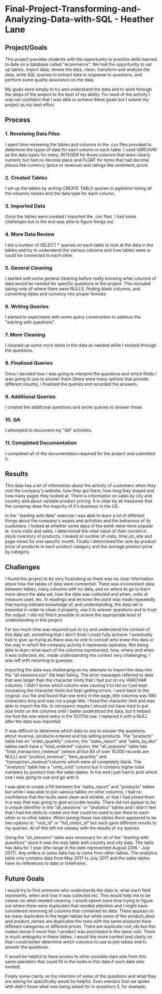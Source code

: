 # Final-Project-Transforming-and-Analyzing-Data-with-SQL - Heather Lane

## Project/Goals
This project provides students with the opportunity to practice skills learned to date on a database called "ecommerce". We had the opportunity to set up tables, import data, review the data, clean, transform and analyze the data, write SQL queries to extract data in response to questions, and perform some quality assurance on the data.

My goals were simply to try and understand the data and to work through the steps of the project to the best of my ability. For most of the activity I was not confident that I was able to achieve these goals but I submit my project as my best effort.

## Process
### 1. Reveiwing Data Files

I spent time reviewing the tables and columns in the .csv files provided to determine the types of data for each column in each table. I used VARCHAR as the data types for many, INTEGER for those columns that were clearly numeric but had no decimal place and FLOAT for items that had decimal places like currency (price or revenue) and ratings like sentiment_score.

### 2. Created Tables

I set up the tables by writing CREATE TABLE queries in pgAdmin listing all the columns names and the data type for each column.

### 3. Imported Data

Once the tables were created I imported the .csv files. I had some challenges but in the end was able to figure things out.

### 4. More Data Review

I did a number of SELECT * queries on each table to look at the data in the tables and try to understand the various columns and how tables were or could be connected to each other.

### 5. General Cleaning

I started with some general cleaning before really knowing what columns of data would be needed for specific questions in the project. This included taking note of where there were NULLS, finding blank columns, and converting dates and currency into proper formats.

### 6. Writing Queries

I started to experiment with some query construction to address the "starting with questions".

### 7. More Cleaning

I cleaned up some more items in the data as needed while I worked through the questions.

### 8. Finalized Queries

Once I decided how I was going to interpret the questions and which fields I was going to use to answer them (there were many options that provide different results), I finalized the queries and recorded the answers.

### 9. Additional Queries

I created the additional questions and wrote queries to answer these.

### 10. QA

I attempted to document my "QA" activities.

### 11. Completed Documentation

I completed all of the documentation required for the project and submitted it.

## Results
This data has a lot of information about the activity of customers when they visit the company's website, how they got there, how long they stayed and how many pages they looked at. There is information on sales by city and country and about variable product pricing. It is clear by all measures that the compnay does the majority of it's business in the US.

In the "starting with data" exercise I was able to learn a lot of different things about the company's assets and activities and the behaviour of its customers. I looked at whether some days of the week were more popular ie. more visits and sales. I determined the retail value of their current in stock inventory of products. I looked at number of visits, time_on_site and page views for one specific month. Finally I determined the rank by product price of products in each product category and the average product price by category.


## Challenges 
I found this project to be very frustrating as there was no clear information about how the tables of data were connected. There was inconsistant data between tables, many columns with no data, and no where to go to learn more about the data set, how the data was collected and when, units of measure used, etc. In readings and lectures the point was made repeatedly that having intimate knowledge of, and understanding, the data set is essential in order to clean it properly, use it to answer questions and to trust the output. I did not find it possible to acieve the appropriate level of understanding in this project. 

Far too much time was required just to try and understand the context of this data set, something that I don't think I could fully achieve. I eventually had to give up trying as there was no one to consult who knew this data or the way in which the company activity it represents operates. Not being able to learn what each of the columns represented, how, where and when it was collected, etc. made understanding the context very challenging. I was left with resorting to guesses.

Importing the data was challenging as my attempts to import the data into the "all sessions.csv" file kept failing. The error messages referred to data that was larger than the character limits that I had put on my VARCHAR columns. I didn't know which column was causing it to fail so I just kept increasing the character limits but kept getting errors. I went back to the original .csv file and found that one entry in the page_title columns was 580 characters long and was not a page title. I fixed the character limit and was able to import the file. In retrospect maybe I should not have tried to put size limits on the columns until I better understood the data, but it helped me find the one weird entry in the 10,171st row. I replaced it with a NULL after the data was imported.

It was difficult to determine which data to use to answer the questions about revenue, products ordered and top selling products. The "products" table has an "order_quantity" column, the "sales_report" and "sales_by_sku" tables each have a "total_ordered" column, the "all_sessions" table has "total_transaction_revenue" (where all but 80 of over 15,000 records are NULL) and "product_revenue", "item_quantity" and "transaction_revenue"columns which were all completely blank. The "analytics" table has a "units_sold" column but it contains higher total numbers by product than the sales tables. In the end I just had to pick which one I was going to use and go with it.

I was able to create a FK between the "sales_report" and "products" tables but while I was able to join various tables on other columns, I had no confidence that the reults were clean and reliable, or that I had joined them in a way that was going to give accurate results. There did not appear to be a unique identifier in the "all_sessions" or "analytics" tables and I didn't feel that I had the skills to create one that could be used to join them to each other or to other tables. When joining these two tables there appeared to be two options ie. "visit_id" or "full_visitor_id" but each gave different results to my queries. All of this left me uneasy with the results of my queries.

Using the "all_sessions" table was necessary for all of the "starting with questions" since it was the only table with country and city data. The table has data for 1 year (the range in the date represented August 2016 - July 2017). Any orders or sales data has to come from other tables. The analytics table only contains data from May 2017 to July 2017 and the sales tables have no references to date or timeframe. 

## Future Goals

I would try to find someone who understands the data ie. what each field represents, when and how it was collected etc. This would help me to be clearer on what needed cleaning. I would spend more time trying to figure out where there were duplicates that needed attention and I might have considered removing all columns that contained no data. There appears to be many duplicates in the larger tables but while some of the product_skus and product_names are duplicates the rows with the same products have different categories or different prices. There are duplicate visit_ids but this makes sense if more than 1 product was purchased in the same visit. There is much ambiguity in these tables. I would like more context and clarity so that I could better determine which columns to use to join tables and to answer the questions.

It would be helpful to have access to other possible data sets from this same operation that could fill in the holes in this data if such data sets existed.

Finally some clarity on the intention of some of the questions and what they are asking for specifically would be helpful. Even mentors that we spoke with didn't know what was being asked for in questions 5, for example.
